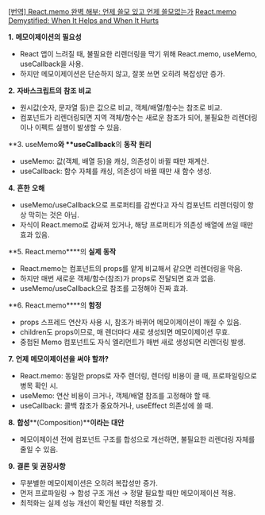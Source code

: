 
[[번역] React.memo 완벽 해부: 언제 쓸모 있고 언제 쓸모없는가](https://imnotadevleoper.tistory.com/368)
[React.memo Demystified: When It Helps and When It Hurts ](https://cekrem.github.io/posts/react-memo-when-it-helps-when-it-hurts/)

**1.** **메모이제이션의** **필요성** 

- React 앱이 느려질 때, 불필요한 리렌더링을 막기 위해 React.memo, useMemo, useCallback을 사용.
- 하지만 메모이제이션은 단순하지 않고, 잘못 쓰면 오히려 복잡성만 증가.

**2.** **자바스크립트의** **참조** **비교** 

- 원시값(숫자, 문자열 등)은 값으로 비교, 객체/배열/함수는 참조로 비교.
- 컴포넌트가 리렌더링되면 지역 객체/함수는 새로운 참조가 되어, 불필요한 리렌더링이나 이펙트 실행이 발생할 수 있음.

**3. useMemo****와 **useCallback****의 **동작** **원리** 

- useMemo: 값(객체, 배열 등)을 캐싱, 의존성이 바뀔 때만 재계산.
- useCallback: 함수 자체를 캐싱, 의존성이 바뀔 때만 새 함수 생성.

**4.** **흔한** **오해** 

- useMemo/useCallback으로 프로퍼티를 감싼다고 자식 컴포넌트 리렌더링이 항상 막히는 것은 아님.
- 자식이 React.memo로 감싸져 있거나, 해당 프로퍼티가 의존성 배열에 쓰일 때만 효과 있음.

**5. React.memo****의 **실제** **동작** 

- React.memo는 컴포넌트의 props를 얕게 비교해서 같으면 리렌더링을 막음.
- 하지만 매번 새로운 객체/함수(참조)가 props로 전달되면 효과 없음.
- useMemo/useCallback으로 참조를 고정해야 진짜 효과.

**6. React.memo****의 **함정** 

- props 스프레드 연산자 사용 시, 참조가 바뀌어 메모이제이션이 깨질 수 있음.
- children도 props이므로, 매 렌더마다 새로 생성되면 메모이제이션 무효.
- 중첩된 Memo 컴포넌트도 자식 엘리먼트가 매번 새로 생성되면 리렌더링 발생.

**7.** **언제** **메모이제이션을** **써야** **할까?**

- React.memo: 동일한 props로 자주 렌더링, 렌더링 비용이 클 때, 프로파일링으로 병목 확인 시.
- useMemo: 연산 비용이 크거나, 객체/배열 참조를 고정해야 할 때.
- useCallback: 콜백 참조가 중요하거나, useEffect 의존성에 쓸 때.

**8.** **합성****(Composition)****이라는** **대안** 

- 메모이제이션 전에 컴포넌트 구조를 합성으로 개선하면, 불필요한 리렌더링 자체를 줄일 수 있음.

**9.** **결론** **및** **권장사항** 

- 무분별한 메모이제이션은 오히려 복잡성만 증가.
- 먼저 프로파일링 → 합성 구조 개선 → 정말 필요할 때만 메모이제이션 적용.
- 최적화는 실제 성능 개선이 확인될 때만 적용할 것.